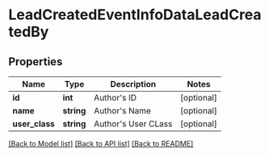 # LeadCreatedEventInfoDataLeadCreatedBy

## Properties
Name | Type | Description | Notes
------------ | ------------- | ------------- | -------------
**id** | **int** | Author&#x27;s ID | [optional] 
**name** | **string** | Author&#x27;s Name | [optional] 
**user_class** | **string** | Author&#x27;s User CLass | [optional] 

[[Back to Model list]](../../README.md#documentation-for-models) [[Back to API list]](../../README.md#documentation-for-api-endpoints) [[Back to README]](../../README.md)

